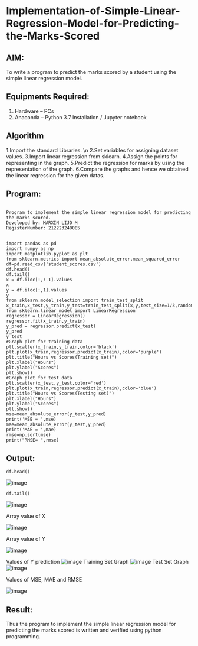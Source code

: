 # Implementation-of-Simple-Linear-Regression-Model-for-Predicting-the-Marks-Scored

## AIM:
To write a program to predict the marks scored by a student using the simple linear regression model.

## Equipments Required:
1. Hardware – PCs
2. Anaconda – Python 3.7 Installation / Jupyter notebook

## Algorithm

1.Import the standard Libraries. \n
2.Set variables for assigning dataset values. 
3.Import linear regression from sklearn.
4.Assign the points for representing in the graph. 
5.Predict the regression for marks by using the representation of the graph. 6.Compare the graphs and hence we obtained the linear regression for the given datas.

## Program:
```

Program to implement the simple linear regression model for predicting the marks scored.
Developed by: MARXIN LIJO M 
RegisterNumber: 212223240085


import pandas as pd
import numpy as np
import matplotlib.pyplot as plt
from sklearn.metrics import mean_absolute_error,mean_squared_error
df=pd.read_csv('student_scores.csv')
df.head()
df.tail()
x = df.iloc[:,:-1].values
x
y = df.iloc[:,1].values
y
from sklearn.model_selection import train_test_split
x_train,x_test,y_train,y_test=train_test_split(x,y,test_size=1/3,random_state=0)
from sklearn.linear_model import LinearRegression
regressor = LinearRegression()
regressor.fit(x_train,y_train)
y_pred = regressor.predict(x_test)
y_pred
y_test
#Graph plot for training data
plt.scatter(x_train,y_train,color='black')
plt.plot(x_train,regressor.predict(x_train),color='purple')
plt.title("Hours vs Scores(Training set)")
plt.xlabel("Hours")
plt.ylabel("Scores")
plt.show()
#Graph plot for test data
plt.scatter(x_test,y_test,color='red')
plt.plot(x_train,regressor.predict(x_train),color='blue')
plt.title("Hours vs Scores(Testing set)")
plt.xlabel("Hours")
plt.ylabel("Scores")
plt.show()
mse=mean_absolute_error(y_test,y_pred)
print('MSE = ',mse)
mae=mean_absolute_error(y_test,y_pred)
print('MAE = ',mae)
rmse=np.sqrt(mse)
print("RMSE= ",rmse)

```
## Output:
```
df.head()
```
![image](https://github.com/user-attachments/assets/575a15a2-a08d-41d9-9eb2-afa2c26cba01)
```
df.tail()
```
![image](https://github.com/user-attachments/assets/3466e5df-d03c-4ba1-ba08-b6ed9131089b)

Array value of X

![image](https://github.com/user-attachments/assets/18d5c572-a822-4a4d-bf3e-92f40c3e3b46)

Array value of Y

![image](https://github.com/user-attachments/assets/573d1290-71c8-4dc1-99f0-d5cd62acf903)

Values of Y prediction
![image](https://github.com/user-attachments/assets/ed9ac81c-9c4b-43e8-b86b-f5e4be911a7d)
Training Set Graph
![image](https://github.com/user-attachments/assets/762546c0-619a-4f5e-8801-bf3236a6a833)
Test Set Graph
![image](https://github.com/user-attachments/assets/2970370f-2503-4892-87f1-8b2ff01c1d3a)

Values of MSE, MAE and RMSE

![image](https://github.com/user-attachments/assets/7679dd2b-c216-4294-9928-59edb6a6e34b)

## Result:
Thus the program to implement the simple linear regression model for predicting the marks scored is written and verified using python programming.
